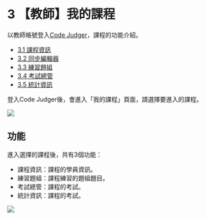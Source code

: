 # 3 【教師】我的課程

以教師帳號登入[Code Judger](http://www.codejudger.com)，課程的功能介紹。

* [3.1 課程資訊](chapter3/class-3-1.md)
* [3.2 同步編輯器](chapter3/class-3-2.md)
* [3.3 練習題組](chapter3/class-3-3/)
* [3.4 考試總管](chapter3/class-3-4/)
* [3.5 統計資訊](chapter3/class-3-5.md)

登入Code Judger後，會進入「我的課程」頁面，請選擇要進入的課程。

![](../.gitbook/assets/cjmd03-ke-cheng-00-ke-cheng-shou-ye.png)

## 功能

進入選擇的課程後，共有3個功能：

* 課程資訊：課程的學員資訊。
* 練習題組：課程練習的題組題目。
* 考試總管：課程的考試。
* 統計資訊：課程的考試。

![](../.gitbook/assets/cjmd03-ke-cheng-01-ke-cheng-zi-xun.png)


